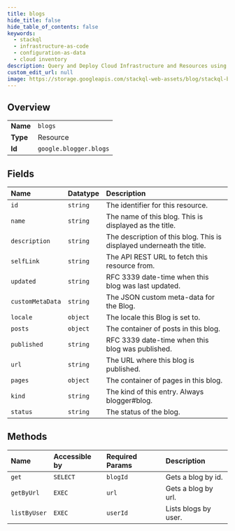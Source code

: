 ```yaml
---
title: blogs
hide_title: false
hide_table_of_contents: false
keywords:
  - stackql
  - infrastructure-as-code
  - configuration-as-data
  - cloud inventory
description: Query and Deploy Cloud Infrastructure and Resources using SQL
custom_edit_url: null
image: https://storage.googleapis.com/stackql-web-assets/blog/stackql-blog-post-featured-image.png
---
```

  
    

## Overview
<table><tbody>
<tr><td><b>Name</b></td><td><code>blogs</code></td></tr>
<tr><td><b>Type</b></td><td>Resource</td></tr>
<tr><td><b>Id</b></td><td><code>google.blogger.blogs</code></td></tr>
</tbody></table>

## Fields
| Name | Datatype | Description |
|:-----|:---------|:------------|
| `id` | `string` | The identifier for this resource. |
| `name` | `string` | The name of this blog. This is displayed as the title. |
| `description` | `string` | The description of this blog. This is displayed underneath the title. |
| `selfLink` | `string` | The API REST URL to fetch this resource from. |
| `updated` | `string` | RFC 3339 date-time when this blog was last updated. |
| `customMetaData` | `string` | The JSON custom meta-data for the Blog. |
| `locale` | `object` | The locale this Blog is set to. |
| `posts` | `object` | The container of posts in this blog. |
| `published` | `string` | RFC 3339 date-time when this blog was published. |
| `url` | `string` | The URL where this blog is published. |
| `pages` | `object` | The container of pages in this blog. |
| `kind` | `string` | The kind of this entry. Always blogger#blog. |
| `status` | `string` | The status of the blog. |
## Methods
| Name | Accessible by | Required Params | Description |
|:-----|:--------------|:----------------|:------------|
| `get` | `SELECT` | `blogId` | Gets a blog by id. |
| `getByUrl` | `EXEC` | `url` | Gets a blog by url. |
| `listByUser` | `EXEC` | `userId` | Lists blogs by user. |

